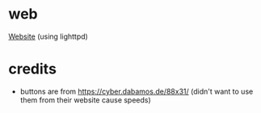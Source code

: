 # web
[Website](https://2epik4u.lol) (using lighttpd)

# credits
* buttons are from https://cyber.dabamos.de/88x31/ (didn't want to use them from their website cause speeds)
